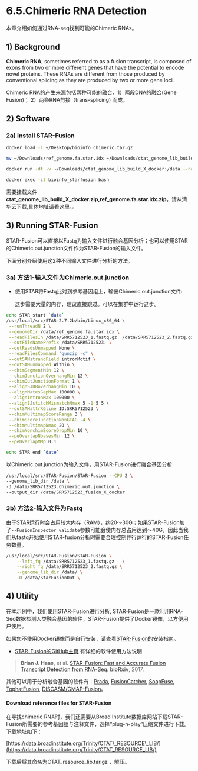 # 6.5.Chimeric RNA Detection

本章介绍如何通过RNA-seq找到可能的Chimeric RNAs。

## 1\) Background

**Chimeric RNA**, sometimes referred to as a fusion transcript, is composed of exons from two or more different genes that have the potential to encode novel proteins. These RNAs are different from those produced by conventional splicing as they are produced by two or more gene loci.

Chimeric RNA的产生来源包括两种可能的融合，1）两段DNA的融合\(Gene Fusion\)； 2）两条RNA剪接（trans-splicing\) 而成。

## 2\) Software

### 2a\) Install STAR-Fusion

```bash
docker load -i ~/Desktop/bioinfo_chimeric.tar.gz

mv ~/Downloads/ref_genome.fa.star.idx ~/Downloads/ctat_genome_lib_build_X_docker

docker run -dt -v ~/Downloads/ctat_genome_lib_build_X_docker:/data --name=bioinfo_starfusion gangxu/starfusion:latest

docker exec -it bioinfo_starfusion bash
```

需要挂载文件**ctat\_genome\_lib\_build\_X\_docker.zip,ref\_genome.fa.star.idx.zip**，请从清华云下载,[具体地址请看这里。](https://lulab2.gitbook.io/teaching/part-iii.-ngs-data-analyses/6.rna-regulation-analyses)。

## 3\) Running STAR-Fusion

STAR-Fusion可以直接以Fastq为输入文件进行融合基因分析；也可以使用STAR的Chimeric.out.junction文件作为STAR-Fusion的输入文件。

下面分别介绍使用这2种不同输入文件进行分析的方法。

### 3a\) 方法1-输入文件为Chimeric.out.junction

* 使用STAR将Fastq比对到参考基因组上，输出Chimeric.out.junction文件:

  这步需要大量的内存，建议直接跳过。可以在集群中运行这步。

```bash
echo STAR start `date`
/usr/local/src/STAR-2.7.2b/bin/Linux_x86_64 \
 --runThreadN 2 \
 --genomeDir /data/ref_genome.fa.star.idx \
 --readFilesIn /data/SRR5712523_1.fastq.gz  /data/SRR5712523_2.fastq.gz \
 --outFileNamePrefix /data/SRR5712523. \
 --outReadsUnmapped None \
 --readFilesCommand "gunzip -c" \
 --outSAMstrandField intronMotif \
 --outSAMunmapped Within \
 --chimSegmentMin 12 \
 --chimJunctionOverhangMin 12 \
 --chimOutJunctionFormat 1 \
 --alignSJDBoverhangMin 10 \
 --alignMatesGapMax 100000 \
 --alignIntronMax 100000 \
 --alignSJstitchMismatchNmax 5 -1 5 5 \
 --outSAMattrRGline ID:SRR5712523 \
 --chimMultimapScoreRange 3 \
 --chimScoreJunctionNonGTAG -4 \
 --chimMultimapNmax 20 \
 --chimNonchimScoreDropMin 10 \
 --peOverlapNbasesMin 12 \
 --peOverlapMMp 0.1 

echo STAR end `date`
```

以Chimeric.out.junction为输入文件，用STAR-Fusion进行融合基因分析

```bash
/usr/local/src/STAR-Fusion/STAR-Fusion --CPU 2 \
--genome_lib_dir /data \
-J /data/SRR5712523.Chimeric.out.junction \
--output_dir /data/SRR5712523_fusion_X_docker
```

### 3b\) 方法2-输入文件为Fastq

由于STAR运行时会占用较大内存（RAM），约20～30G；如果STAR-Fusion加了`--FusionInspector validate`参数可能会使内存总占用达到～40G，因此当我们从fastq开始使用STAR-fusion分析时需要合理控制并行运行的STAR-Fusion任务数量。

```bash
/usr/local/src/STAR-Fusion/STAR-Fusion \
    --left_fq /data/SRR5712523_1.fastq.gz   \
    --right_fq /data/SRR5712523_2.fastq.gz \
    --genome_lib_dir /data/ \
    -O /data/StarFusionOut \
```

## 4\) Utility

在本示例中，我们使用STAR-Fusion进行分析, STAR-Fusion是一款利用RNA-Seq数据检测人类融合基因的软件，STAR-Fusion提供了Docker镜像，以方便用户使用。

如果您不使用Docker镜像而是自行安装，请查看[STAR-Fusion的安装指南](https://github.com/STAR-Fusion/STAR-Fusion/wiki/installing-star-fusion)。

* [STAR-Fusion的GitHub主页](https://github.com/STAR-Fusion/STAR-Fusion/wiki) 有详细的软件使用方法说明

> **Brian J. Haas**, et al. [STAR-Fusion: Fast and Accurate Fusion Transcript Detection from RNA-Seq.](https://www.biorxiv.org/content/10.1101/120295v1) **bioRxiv**, 2017.

其他可以用于分析融合基因的软件有：[Prada](http://bioinformatics.mdanderson.org/main/PRADA:Overview), [FusionCatcher](http://biorxiv.org/content/early/2014/11/19/011650), [SoapFuse](http://soap.genomics.org.cn/soapfuse.html), [TophatFusion](http://ccb.jhu.edu/software/tophat/fusion_index.html), [DISCASM/GMAP-Fusion](https://github.com/DISCASM/DISCASM/wiki)。

#### Download reference files for STAR-Fusion

在寻找chimeric RNA时，我们还需要从Broad Institute数据库网站下载STAR-Fusion所需要的参考基因组与注释文件，选择“plug-n-play”压缩文件进行下载。下载地址如下：

[https://data.broadinstitute.org/Trinity/CTAT\_RESOURCE\_LIB/](https://data.broadinstitute.org/Trinity/CTAT_RESOURCE_LIB/)

下载后将其命名为CTAT\_resource\_lib.tar.gz ，解压。

